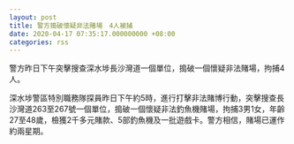 ```yaml
---
layout: post
title: 警方搗破懷疑非法賭場　4人被捕
date: 2020-04-17 07:35:17.000000000 +08:00
categories: rss
---
```


警方昨日下午突擊搜查深水埗長沙灣道一個單位，搗破一個懷疑非法賭場，拘捕4人。

深水埗警區特別職務隊探員昨日下午約5時，進行打擊非法賭博行動，突擊搜查長沙灣道263至267號一個單位，搗破一個懷疑非法釣魚機賭場，拘捕3男1女，年齡27至48歲，檢獲2千多元賭款、5部釣魚機及一批遊戲卡。警方相信，賭場已運作約兩星期。
